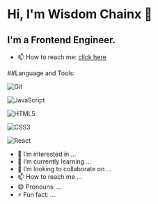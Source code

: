  # Hi, I'm Wisdom Chainx 👋 
 
 ## I'm a Frontend Engineer.
 - 📫 How to reach me: [click here](mailto:wisdomihundah664@gmail.com)

  ##Language and Tools:
  
  ![Git](https://img.shields.io/badge/-Git-F05032?logo=git&logoColor=white)
  
  ![JavaScript](https://img.shields.io/badge/-JavaScript-F7DF1E?logo=javascript&logoColor=black) 

  ![HTML5](https://img.shields.io/badge/-HTML5-E34F26?logo=html5&logoColor=white)

  ![CSS3](https://img.shields.io/badge/-CSS3-1572B6?logo=css3&logoColor=white) 

  ![React](https://img.shields.io/badge/-React-61DAFB?logo=react&logoColor=black) 
- 👀 I’m interested in ...
- 🌱 I’m currently learning ...
- 💞️ I’m looking to collaborate on ...
- 📫 How to reach me ...
- 😄 Pronouns: ...
- ⚡ Fun fact: ...

<!---
Wisdomchanix/Wisdomchanix is a ✨ special ✨ repository because its `README.md` (this file) appears on your GitHub profile.
You can click the Preview link to take a look at your changes.
--->
